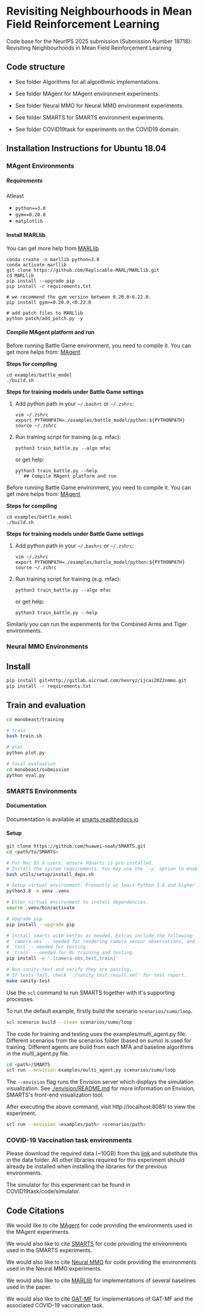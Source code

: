 # Revisiting Neighbourhoods in Mean Field Reinforcement Learning

Code base for the NeurIPS 2025 submission (Submission Number 18718): Revisiting Neighbourhoods in Mean Field Reinforcement Learning

 
## Code structure


- See folder Algorithms for all algorithmic implementations. 

- See folder MAgent for MAgent environment experiments.

- See folder Neural MMO for Neural MMO environment experiments.

- See folder SMARTS for SMARTS environment experiments.

- See folder COVID19task for experiments on the COVID19 domain.




## Installation Instructions for Ubuntu 18.04



### MAgent Environments 

##### Requirements

Atleast 

- `python==3.8`
- `gym==0.20.0`
- `matplotlib`


#### Install MARLlib 

You can get more help from [MARLlib](https://marllib.readthedocs.io/en/latest/handbook/installation.html)

```shell
conda create -n marllib python=3.8
conda activate marllib
git clone https://github.com/Replicable-MARL/MARLlib.git
cd MARLlib
pip install --upgrade pip
pip install -r requirements.txt

# we recommend the gym version between 0.20.0~0.22.0.
pip install gym>=0.20.0,<0.22.0

# add patch files to MARLlib
python patch/add_patch.py -y
```

#### Compile MAgent platform and run

Before running Battle Game environment, you need to compile it. You can get more helps from: [MAgent](https://github.com/geek-ai/MAgent)

**Steps for compiling**

```shell
cd examples/battle_model
./build.sh
```


**Steps for training models under Battle Game settings**

1. Add python path in your `~/.bashrc` or `~/.zshrc`:

    ```shell
    vim ~/.zshrc
    export PYTHONPATH=./examples/battle_model/python:${PYTHONPATH}
    source ~/.zshrc
    ```

2. Run training script for training (e.g. mfac):

    ```shell
    python3 train_battle.py --algo mfac
    ```

    or get help:

    ```shell
    python3 train_battle.py --help
    ```## Compile MAgent platform and run

Before running Battle Game environment, you need to compile it. You can get more helps from: [MAgent](https://github.com/geek-ai/MAgent)

**Steps for compiling**

```shell
cd examples/battle_model
./build.sh
```

**Steps for training models under Battle Game settings**

1. Add python path in your `~/.bashrc` or `~/.zshrc`:

    ```shell
    vim ~/.zshrc
    export PYTHONPATH=./examples/battle_model/python:${PYTHONPATH}
    source ~/.zshrc
    ```

2. Run training script for training (e.g. mfac):

    ```shell
    python3 train_battle.py --algo mfac
    ```

    or get help:

    ```shell
    python3 train_battle.py --help
    ```

Similarly you can run the experiments for the Combined Arms and Tiger environments. 






### Neural MMO Environments


## Install
```bash
pip install git+http://gitlab.aicrowd.com/henryz/ijcai2022nmmo.git
pip install -r requirements.txt
```


## Train and evaluation
```bash
cd monobeast/training

# train
bash train.sh

# plot
python plot.py

# local evaluation
cd monobeast/submission
python eval.py
```



### SMARTS Environments

#### Documentation
Documentation is available at [smarts.readthedocs.io](https://smarts.readthedocs.io/en/latest).

#### Setup


```bash
git clone https://github.com/huawei-noah/SMARTS.git
cd <path/to/SMARTS>

# For Mac OS X users, ensure XQuartz is pre-installed.
# Install the system requirements. You may use the `-y` option to enable automatic assumption of "yes" to all prompts to avoid timeout from waiting for user input. 
bash utils/setup/install_deps.sh

# Setup virtual environment. Presently at least Python 3.8 and higher is officially supported.
python3.8 -m venv .venv

# Enter virtual environment to install dependencies.
source .venv/bin/activate

# Upgrade pip.
pip install --upgrade pip

# Install smarts with extras as needed. Extras include the following: 
# `camera-obs` - needed for rendering camera sensor observations, and for testing.
# `test` - needed for testing.
# `train` - needed for RL training and testing.
pip install -e '.[camera-obs,test,train]'

# Run sanity-test and verify they are passing.
# If tests fail, check './sanity_test_result.xml' for test report. 
make sanity-test
```

Use the `scl` command to run SMARTS together with it's supporting processes. 

To run the default example, firstly build the scenario `scenarios/sumo/loop`.
```bash
scl scenario build --clean scenarios/sumo/loop
```

The code for training and testing uses the examples/multi\_agent.py file. Different scenarios from the scenarios folder (based on sumo) is used for training. Different agents are build from each MFA and baseline algorithms in the multi\_agent.py file. 

```bash 
cd <path>/SMARTS
scl run --envision examples/multi_agent.py scenarios/sumo/loop
```




The `--envision` flag runs the Envision server which displays the simulation visualization. See [./envision/README.md](./envision/README.md) for more information on Envision, SMARTS's front-end visualization tool.

After executing the above command, visit http://localhost:8081/ to view the experiment.


```bash
scl run --envision <examples/path> <scenarios/path> 
```




### COVID-19 Vaccination task environments

Please download the required data (~10GB) from this [link](https://drive.google.com/drive/folders/1-68jPOd6NXVyiC1PWbo-9wrqiktOi4GT?usp=sharing) and substitute this in the data folder. All other libraries required for this experiment should already be installed when installing the libraries for the previous environments.  

The simulator for this experiment can be found in COVID19task/code/simulator. 





## Code Citations

We would like to cite [MAgent](https://github.com/geek-ai/MAgent) for code providing the environments used in the MAgent experiments. 

We would also like to cite [SMARTS](https://github.com/huawei-noah/SMARTS) for code providing the environments used in the SMARTS experiments. 

We would also like to cite [Neural MMO](https://github.com/neuralmmo) for code providing the environments used in the Neural MMO experiments. 

We would also like to cite [MARLlib](https://marllib.readthedocs.io/en/latest/) for implementations of several baselines used in the paper. 

We would also like to cite [GAT-MF](https://github.com/tsinghua-fib-lab/Large-Scale-MARL-GATMF) for implementations of GAT-MF and the associated COVID-19 vaccination task.  




